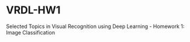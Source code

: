 # VRDL-HW1
Selected Topics in Visual Recognition using Deep Learning - Homework 1: Image Classification
